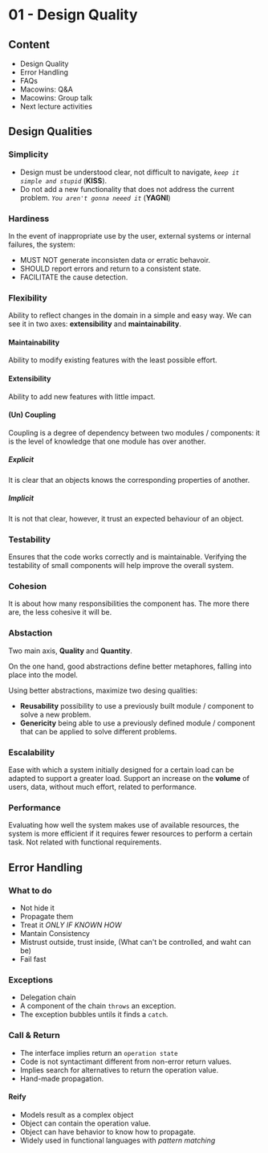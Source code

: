 # 01 - Design Quality

## Content

- Design Quality
- Error Handling
- FAQs
- Macowins: Q&A
- Macowins: Group talk
- Next lecture activities

## Design Qualities

### Simplicity

- Design must be understood clear, not difficult to navigate, _`keep it simple and stupid`_ (**KISS**).
- Do not add a new functionality that does not address the current problem. _`You aren't gonna neeed it`_ (**YAGNI**)

### Hardiness

In the event of inappropriate use by the user, external systems or internal failures, the system:

- MUST NOT generate inconsisten data or erratic behavoir.
- SHOULD report errors and return to a consistent state.
- FACILITATE the cause detection.

### Flexibility

Ability to reflect changes in the domain in a simple and easy way. We can see it in two axes: **extensibility** and **maintainability**.

#### Maintainability

Ability to modify existing features with the least possible effort.

#### Extensibility

Ability to add new features with little impact.

#### (Un) Coupling

Coupling is a degree of dependency between two modules / components: it is the level of knowledge that one module has over another.

##### Explicit

It is clear that an objects knows the corresponding properties of another.

##### Implicit

It is not that clear, however, it trust an expected behaviour of an object.

### Testability

Ensures that the code works correctly and is maintainable. Verifying the testability of small components will help improve the overall system.

### Cohesion

It is about how many responsibilities the component has. The more there are, the less cohesive it will be.

### Abstaction

Two main axis, **Quality** and **Quantity**.

On the one hand, good abstractions define better metaphores, falling into place into the model.

Using better abstractions, maximize two desing qualities:

- **Reusability** possibility to use a previously built module / component to solve a new problem.
- **Genericity** being able to use a previously defined module / component that can be applied to solve different problems.

### Escalability

Ease with which a system initially designed for a certain load can be adapted to support a greater load.
Support an increase on the **volume** of users, data, without much effort, related to performance.

### Performance

Evaluating how well the system makes use of available resources, the system is more efficient if it requires fewer resources to perform a certain task.
Not related with functional requirements.

## Error Handling

### What to do

- Not hide it
- Propagate them
- Treat it _ONLY IF KNOWN HOW_
- Mantain Consistency
- Mistrust outside, trust inside, (What can't be controlled, and waht can be)
- Fail fast

### Exceptions

- Delegation chain
- A component of the chain `throws` an exception.
- The exception bubbles untils it finds a `catch`.

### Call & Return

- The interface implies return an `operation state`
- Code is not syntactimant different from non-error return values.
- Implies search for alternatives to return the operation value.
- Hand-made propagation.

#### Reify

- Models result as a complex object
- Object can contain the operation value.
- Object can have behavior to know how to propagate.
- Widely used in functional languages with _pattern matching_
